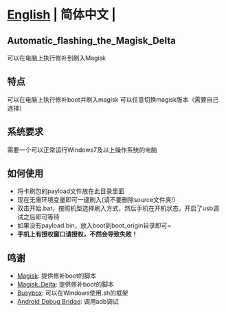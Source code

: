 # [English](README.md) | **简体中文** |

## Automatic_flashing_the_Magisk_Delta

 可以在电脑上执行修补到刷入Magisk

## 特点

 可以在电脑上执行修补boot并刷入magisk
 可以任意切换magisk版本（需要自己选择）

## 系统要求

 需要一个可以正常运行Windows7及以上操作系统的电脑

## 如何使用

- 将卡刷包的payload文件放在此目录里面
- 现在无需环境变量即可一键刷入(请不要删除source文件夹!)
- 双击开始.bat，按照机型选择刷入方式，然后手机在开机状态，开启了usb调试之后即可等待
- 如果没有payload.bin，放入boot到boot_origin目录即可~
- **手机上有授权窗口请授权，不然会导致失败！**

## 鸣谢

- [Magisk](https://github.com/topjohnwu/Magisk): 提供修补boot的脚本
- [Magisk_Delta](https://github.com/HuskyDG/magisk-files): 提供修补boot的脚本
- [Busybox](https://github.com/rmyorston/busybox-w32): 可以在Windows使用.sh的框架
- [Android Debug Bridge](https://source.android.google.cn/docs/setup/build/adb?hl=zh-cn#download-adb): 调用adb调试
